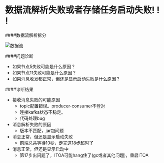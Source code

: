 
















# 数据流解析失败或者存储任务启动失败! ! !


















####数据流解析拆分

![数据流](/Users/jackyyin/Documents/stream/stream.001.jpeg)

####问题诊断
+ 如果节点5失败可能是什么原因？
+ 如果节点11失败可能是什么原因？
+ 如果消息收发都正常，但还是显示启动失败是什么原因？



####诊断结果
+ 接收消息失败的可能原因
  + topic配置错误。producer-consumer不登对
  + 连接kafka状态不稳定。
  + 代码处理bug
+ 消息解析失败的原因
  + 版本不匹配，jar包问题
+ 消息正常，但还是显示启动失败
  + 前端总共等待10秒，走完这18步超时了
+ 消息正常，但还是显示启动中
  + 第17步出问题了，ITOA可能hang住了(gc或者其他问题)，重启ITOA

